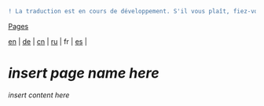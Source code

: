 ```diff
! La traduction est en cours de développement. S'il vous plaît, fiez-vous à la version originale en anglais. 
```

[Pages](https://github.com/syncloud/docs/blob/master/fr/index.md#Pages)

[en](https://github.com/syncloud/platform/wiki/Report-problems) | 
[de](https://github.com/syncloud/docs/blob/master/de/content/Report-problems.md) | 
[cn](https://github.com/syncloud/docs/blob/master/cn/content/Report-problems.md) | 
[ru](https://github.com/syncloud/docs/blob/master/ru/content/Report-problems.md) | 
fr | 
[es](https://github.com/syncloud/docs/blob/master/es/content/Report-problems.md) | 

# *insert page name here*

*insert content here*
